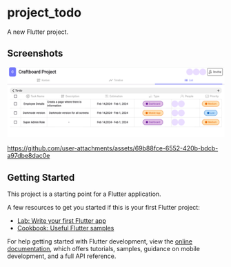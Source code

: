 # project_todo

A new Flutter project.


## Screenshots
![img.png](img.png)

https://github.com/user-attachments/assets/69b88fce-6552-420b-bdcb-a97dbe8dac0e

## Getting Started

This project is a starting point for a Flutter application.

A few resources to get you started if this is your first Flutter project:

- [Lab: Write your first Flutter app](https://docs.flutter.dev/get-started/codelab)
- [Cookbook: Useful Flutter samples](https://docs.flutter.dev/cookbook)

For help getting started with Flutter development, view the
[online documentation](https://docs.flutter.dev/), which offers tutorials,
samples, guidance on mobile development, and a full API reference.
